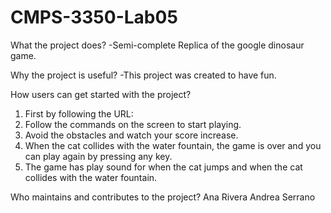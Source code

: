 # CMPS-3350-Lab05
What the project does?
  -Semi-complete Replica of the google dinosaur game.
  
Why the project is useful?
  -This project was created to have fun. 
  
How users can get started with the project?
  1. First by following the URL:[](https://cs.csub.edu/~arivera/3350/lab05/CMPS-3350-Lab05/)
  2. Follow the commands on the screen to start playing.
  3. Avoid the obstacles and watch your score increase.
  4. When the cat collides with the water fountain, the game is over and you can play        again by pressing any key. 
  5. The game has play sound for when the cat jumps and when the cat collides with the       water fountain.
  
Who maintains and contributes to the project?
  Ana Rivera 
  Andrea Serrano
